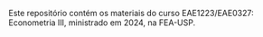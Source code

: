 Este repositório contém os materiais do curso EAE1223/EAE0327: Econometria III, ministrado em 2024, na FEA-USP.
